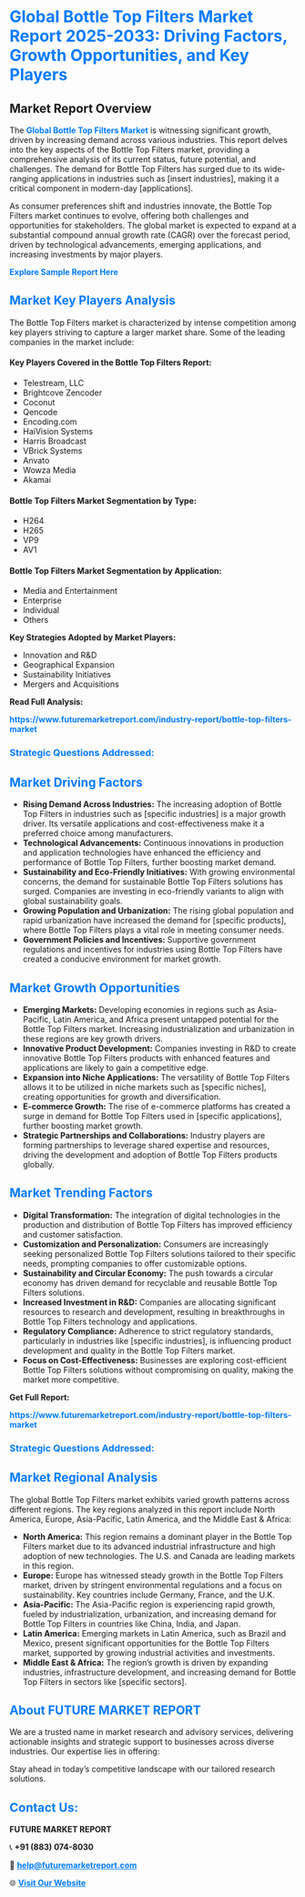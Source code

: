 <h1 style="color: #007BFF;">Global Bottle Top Filters Market Report 2025-2033: Driving Factors, Growth Opportunities, and Key Players</h1>

<section id="overview">
<h2>Market Report Overview</h2>
<p>The <a href="https://www.futuremarketreport.com/industry-report/bottle-top-filters-market" style="color: #007BFF; text-decoration: none;"><strong>Global Bottle Top Filters Market</strong></a> is witnessing significant growth, driven by increasing demand across various industries. This report delves into the key aspects of the Bottle Top Filters market, providing a comprehensive analysis of its current status, future potential, and challenges. The demand for Bottle Top Filters has surged due to its wide-ranging applications in industries such as [insert industries], making it a critical component in modern-day [applications].</p>
<p>As consumer preferences shift and industries innovate, the Bottle Top Filters market continues to evolve, offering both challenges and opportunities for stakeholders. The global market is expected to expand at a substantial compound annual growth rate (CAGR) over the forecast period, driven by technological advancements, emerging applications, and increasing investments by major players.</p>
</section>

<section id="overview">
<p><a href="https://www.futuremarketreport.com/request-sample/reportId=33218" style="color: #007BFF; text-decoration: none;"><strong>Explore Sample Report Here</strong></a></p>
</section>

<section id="key-players">
<h2 style="color: #007BFF;">Market Key Players Analysis</h2>
<p>The Bottle Top Filters market is characterized by intense competition among key players striving to capture a larger market share. Some of the leading companies in the market include:</p>
<h4>Key Players Covered in the Bottle Top Filters Report:</h4>
<ul><li>Telestream, LLC</li><li>Brightcove Zencoder</li><li>Coconut</li><li>Qencode</li><li>Encoding.com</li><li>HaiVision Systems</li><li>Harris Broadcast</li><li>VBrick Systems</li><li>Anvato</li><li>Wowza Media</li><li>Akamai</li></ul>
<h4>Bottle Top Filters Market Segmentation by Type:</h4>
<ul><li>H264</li><li>H265</li><li>VP9</li><li>AV1</li></ul>

<h4>Bottle Top Filters Market Segmentation by Application:</h4>
<ul><li>Media and Entertainment</li><li>Enterprise</li><li>Individual</li><li>Others</li></ul>
<p><strong>Key Strategies Adopted by Market Players:</strong></p>
<ul>
<li>Innovation and R&D</li>
<li>Geographical Expansion</li>
<li>Sustainability Initiatives</li>
<li>Mergers and Acquisitions</li>
</ul>
</section>

<section>
<p><strong>Read Full Analysis: </strong></p><a href="https://www.futuremarketreport.com/industry-report/bottle-top-filters-market" style="color: #007BFF; text-decoration: none;"><strong>https://www.futuremarketreport.com/industry-report/bottle-top-filters-market</strong></a>
<h3 style="color: #007BFF;">Strategic Questions Addressed:</h3>
</section>

<section id="driving-factors">
<h2 style="color: #007BFF;">Market Driving Factors</h2>
<ul>
<li><strong>Rising Demand Across Industries:</strong> The increasing adoption of Bottle Top Filters in industries such as [specific industries] is a major growth driver. Its versatile applications and cost-effectiveness make it a preferred choice among manufacturers.</li>
<li><strong>Technological Advancements:</strong> Continuous innovations in production and application technologies have enhanced the efficiency and performance of Bottle Top Filters, further boosting market demand.</li>
<li><strong>Sustainability and Eco-Friendly Initiatives:</strong> With growing environmental concerns, the demand for sustainable Bottle Top Filters solutions has surged. Companies are investing in eco-friendly variants to align with global sustainability goals.</li>
<li><strong>Growing Population and Urbanization:</strong> The rising global population and rapid urbanization have increased the demand for [specific products], where Bottle Top Filters plays a vital role in meeting consumer needs.</li>
<li><strong>Government Policies and Incentives:</strong> Supportive government regulations and incentives for industries using Bottle Top Filters have created a conducive environment for market growth.</li>
</ul>
</section>

<section id="growth-opportunities">
<h2 style="color: #007BFF;">Market Growth Opportunities</h2>
<ul>
<li><strong>Emerging Markets:</strong> Developing economies in regions such as Asia-Pacific, Latin America, and Africa present untapped potential for the Bottle Top Filters market. Increasing industrialization and urbanization in these regions are key growth drivers.</li>
<li><strong>Innovative Product Development:</strong> Companies investing in R&D to create innovative Bottle Top Filters products with enhanced features and applications are likely to gain a competitive edge.</li>
<li><strong>Expansion into Niche Applications:</strong> The versatility of Bottle Top Filters allows it to be utilized in niche markets such as [specific niches], creating opportunities for growth and diversification.</li>
<li><strong>E-commerce Growth:</strong> The rise of e-commerce platforms has created a surge in demand for Bottle Top Filters used in [specific applications], further boosting market growth.</li>
<li><strong>Strategic Partnerships and Collaborations:</strong> Industry players are forming partnerships to leverage shared expertise and resources, driving the development and adoption of Bottle Top Filters products globally.</li>
</ul>
</section>

<section id="trending-factors">
<h2 style="color: #007BFF;">Market Trending Factors</h2>
<ul>
<li><strong>Digital Transformation:</strong> The integration of digital technologies in the production and distribution of Bottle Top Filters has improved efficiency and customer satisfaction.</li>
<li><strong>Customization and Personalization:</strong> Consumers are increasingly seeking personalized Bottle Top Filters solutions tailored to their specific needs, prompting companies to offer customizable options.</li>
<li><strong>Sustainability and Circular Economy:</strong> The push towards a circular economy has driven demand for recyclable and reusable Bottle Top Filters solutions.</li>
<li><strong>Increased Investment in R&D:</strong> Companies are allocating significant resources to research and development, resulting in breakthroughs in Bottle Top Filters technology and applications.</li>
<li><strong>Regulatory Compliance:</strong> Adherence to strict regulatory standards, particularly in industries like [specific industries], is influencing product development and quality in the Bottle Top Filters market.</li>
<li><strong>Focus on Cost-Effectiveness:</strong> Businesses are exploring cost-efficient Bottle Top Filters solutions without compromising on quality, making the market more competitive.</li>
</ul>
</section>

<section>
<p><strong>Get Full Report: </strong></p><a href="https://www.futuremarketreport.com/industry-report/bottle-top-filters-market" style="color: #007BFF; text-decoration: none;"><strong>https://www.futuremarketreport.com/industry-report/bottle-top-filters-market</strong></a>
<h3 style="color: #007BFF;">Strategic Questions Addressed:</h3>
</section>


<section id="regional-analysis">
<h2 style="color: #007BFF;">Market Regional Analysis</h2>
<p>The global Bottle Top Filters market exhibits varied growth patterns across different regions. The key regions analyzed in this report include North America, Europe, Asia-Pacific, Latin America, and the Middle East & Africa:</p>
<ul>
<li><strong>North America:</strong> This region remains a dominant player in the Bottle Top Filters market due to its advanced industrial infrastructure and high adoption of new technologies. The U.S. and Canada are leading markets in this region.</li>
<li><strong>Europe:</strong> Europe has witnessed steady growth in the Bottle Top Filters market, driven by stringent environmental regulations and a focus on sustainability. Key countries include Germany, France, and the U.K.</li>
<li><strong>Asia-Pacific:</strong> The Asia-Pacific region is experiencing rapid growth, fueled by industrialization, urbanization, and increasing demand for Bottle Top Filters in countries like China, India, and Japan.</li>
<li><strong>Latin America:</strong> Emerging markets in Latin America, such as Brazil and Mexico, present significant opportunities for the Bottle Top Filters market, supported by growing industrial activities and investments.</li>
<li><strong>Middle East & Africa:</strong> The region’s growth is driven by expanding industries, infrastructure development, and increasing demand for Bottle Top Filters in sectors like [specific sectors].</li>
</ul>
</section>

<footer>
<h2 style="color: #007BFF;">About FUTURE MARKET REPORT</h2>
<p>We are a trusted name in market research and advisory services, delivering actionable insights and strategic support to businesses across diverse industries. Our expertise lies in offering:</p>

<p>Stay ahead in today’s competitive landscape with our tailored research solutions.</p>

<h2 style="color: #007BFF;">Contact Us:</h2>
<p><strong>FUTURE MARKET REPORT</strong></p>
<p>📞 <strong>+91 (883) 074-8030</strong></p>
<p>📧 <strong><a href="mailto:help@futuremarketreport.com" style="color: #007BFF;">help@futuremarketreport.com</a></strong></p>
<p>🌐 <strong><a href="https://www.futuremarketreport.com/" style="color: #007BFF;">Visit Our Website</a></strong></p>
</footer>